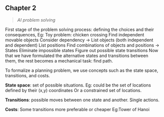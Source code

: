 ## Chapter 2

>*AI problem solving*

First stage of the problem solving process: defining the choices and their consequences,
Eg: Toy problem: chicken crossing
    Find independent movable objects
    Consider dependency -> List objects (both independent and dependent)
    List positions
    Find combinations of objects and positions -> States
    Eliminate impossible states
    Figure out possible state transitions
    Now that we have formulated the alternative states and transitions between them, the rest becomes a mechanical task: find path.

To formalize a planning problem, we use concepts such as the state space, transitions, and costs.

**State space**: set of possible situations. Eg: could be the set of locations defined by their (x,y) coordinates Or a constrained set of locations.

**Transitions**: possible moves between one state and another. Single actions.

**Costs**:  Some transitions more preferable or cheaper
Eg:Tower of Hanoi
